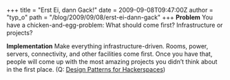 +++
title = "Erst Ei, dann Gack!"
date = 2009-09-08T09:47:00Z
author = "typ_o"
path = "/blog/2009/09/08/erst-ei-dann-gack"
+++
**Problem** You have a chicken-and-egg-problem: What should come ﬁrst?
Infrastructure or projects?  
  
**Implementation** Make everything infrastructure-driven. Rooms, power,
servers, connectivity, and other facilities come ﬁrst. Once you have
that, people will come up with the most amazing projects you didn’t
think about in the ﬁrst place. (Q: [Design Patterns for
Hackerspaces](http://hackerspaces.org/wiki/Design_Patterns))
